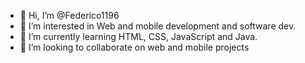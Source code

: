 - 👋 Hi, I’m @Federico1196
- 👀 I’m interested in Web and mobile development and software dev.
- 🌱 I’m currently learning HTML, CSS, JavaScript and  Java.
- 💞️ I’m looking to collaborate on web and mobile projects


<!---
Federico1196/Federico1196 is a ✨ special ✨ repository because its `README.md` (this file) appears on your GitHub profile.
You can click the Preview link to take a look at your changes.
--->
